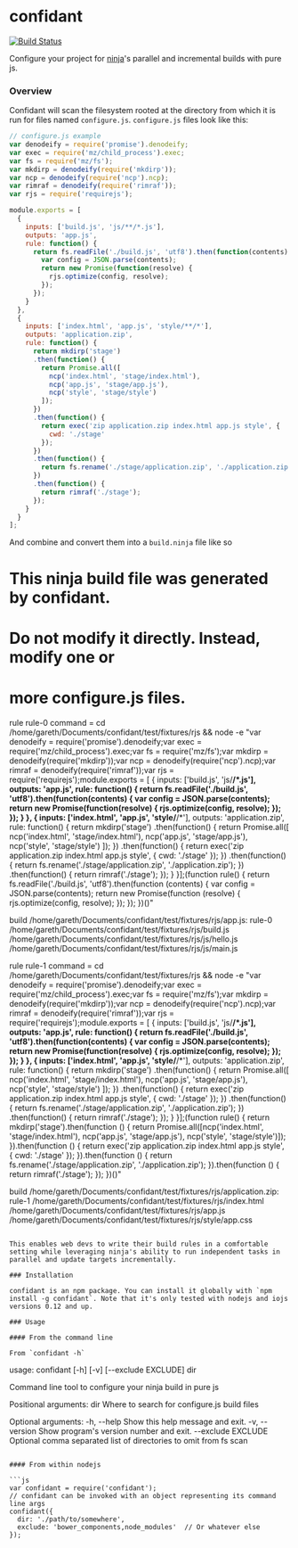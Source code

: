 # confidant

[![Build Status](https://travis-ci.org/gaye/confidant.png?branch=master)](https://travis-ci.org/gaye/confidant)

Configure your project for [ninja](https://martine.github.io/ninja/)'s parallel and incremental builds with pure js.

### Overview

Confidant will scan the filesystem rooted at the directory from which it
is run for files named `configure.js`. `configure.js` files look like this:

```js
// configure.js example
var denodeify = require('promise').denodeify;
var exec = require('mz/child_process').exec;
var fs = require('mz/fs');
var mkdirp = denodeify(require('mkdirp'));
var ncp = denodeify(require('ncp').ncp);
var rimraf = denodeify(require('rimraf'));
var rjs = require('requirejs');

module.exports = [
  {
    inputs: ['build.js', 'js/**/*.js'],
    outputs: 'app.js',
    rule: function() {
      return fs.readFile('./build.js', 'utf8').then(function(contents) {
        var config = JSON.parse(contents);
        return new Promise(function(resolve) {
          rjs.optimize(config, resolve);
        });
      });
    }
  },
  {
    inputs: ['index.html', 'app.js', 'style/**/*'],
    outputs: 'application.zip',
    rule: function() {
      return mkdirp('stage')
      .then(function() {
        return Promise.all([
          ncp('index.html', 'stage/index.html'),
          ncp('app.js', 'stage/app.js'),
          ncp('style', 'stage/style')
        ]);
      })
      .then(function() {
        return exec('zip application.zip index.html app.js style', {
          cwd: './stage'
        });
      })
      .then(function() {
        return fs.rename('./stage/application.zip', './application.zip');
      })
      .then(function() {
        return rimraf('./stage');
      });
    }
  }
];
```

And combine and convert them into a `build.ninja` file like so

# This ninja build file was generated by confidant.
# Do not modify it directly. Instead, modify one or
# more configure.js files.

rule rule-0
  command = cd /home/gareth/Documents/confidant/test/fixtures/rjs && node -e "var denodeify = require('promise').denodeify;var exec = require('mz/child_process').exec;var fs = require('mz/fs');var mkdirp = denodeify(require('mkdirp'));var ncp = denodeify(require('ncp').ncp);var rimraf = denodeify(require('rimraf'));var rjs = require('requirejs');module.exports = [  {    inputs: ['build.js', 'js/**/*.js'],    outputs: 'app.js',    rule: function() {      return fs.readFile('./build.js', 'utf8').then(function(contents) {        var config = JSON.parse(contents);        return new Promise(function(resolve) {          rjs.optimize(config, resolve);        });      });    }  },  {    inputs: ['index.html', 'app.js', 'style/**/*'],    outputs: 'application.zip',    rule: function() {      return mkdirp('stage')      .then(function() {        return Promise.all([          ncp('index.html', 'stage/index.html'),          ncp('app.js', 'stage/app.js'),          ncp('style', 'stage/style')        ]);      })      .then(function() {        return exec('zip application.zip index.html app.js style', {          cwd: './stage'        });      })      .then(function() {        return fs.rename('./stage/application.zip', './application.zip');      })      .then(function() {        return rimraf('./stage');      });    }  }];(function rule() {    return fs.readFile('./build.js', 'utf8').then(function (contents) {      var config = JSON.parse(contents);      return new Promise(function (resolve) {        rjs.optimize(config, resolve);      });    });  })()"

build /home/gareth/Documents/confidant/test/fixtures/rjs/app.js: rule-0 /home/gareth/Documents/confidant/test/fixtures/rjs/build.js /home/gareth/Documents/confidant/test/fixtures/rjs/js/hello.js /home/gareth/Documents/confidant/test/fixtures/rjs/js/main.js

rule rule-1
  command = cd /home/gareth/Documents/confidant/test/fixtures/rjs && node -e "var denodeify = require('promise').denodeify;var exec = require('mz/child_process').exec;var fs = require('mz/fs');var mkdirp = denodeify(require('mkdirp'));var ncp = denodeify(require('ncp').ncp);var rimraf = denodeify(require('rimraf'));var rjs = require('requirejs');module.exports = [  {    inputs: ['build.js', 'js/**/*.js'],    outputs: 'app.js',    rule: function() {      return fs.readFile('./build.js', 'utf8').then(function(contents) {        var config = JSON.parse(contents);        return new Promise(function(resolve) {          rjs.optimize(config, resolve);        });      });    }  },  {    inputs: ['index.html', 'app.js', 'style/**/*'],    outputs: 'application.zip',    rule: function() {      return mkdirp('stage')      .then(function() {        return Promise.all([          ncp('index.html', 'stage/index.html'),          ncp('app.js', 'stage/app.js'),          ncp('style', 'stage/style')        ]);      })      .then(function() {        return exec('zip application.zip index.html app.js style', {          cwd: './stage'        });      })      .then(function() {        return fs.rename('./stage/application.zip', './application.zip');      })      .then(function() {        return rimraf('./stage');      });    }  }];(function rule() {    return mkdirp('stage').then(function () {      return Promise.all([ncp('index.html', 'stage/index.html'), ncp('app.js', 'stage/app.js'), ncp('style', 'stage/style')]);    }).then(function () {      return exec('zip application.zip index.html app.js style', {        cwd: './stage'      });    }).then(function () {      return fs.rename('./stage/application.zip', './application.zip');    }).then(function () {      return rimraf('./stage');    });  })()"

build /home/gareth/Documents/confidant/test/fixtures/rjs/application.zip: rule-1 /home/gareth/Documents/confidant/test/fixtures/rjs/index.html /home/gareth/Documents/confidant/test/fixtures/rjs/app.js /home/gareth/Documents/confidant/test/fixtures/rjs/style/app.css
```

This enables web devs to write their build rules in a comfortable
setting while leveraging ninja's ability to run independent tasks in
parallel and update targets incrementally.

### Installation

confidant is an npm package. You can install it globally with `npm
install -g confidant`. Note that it's only tested with nodejs and iojs
versions 0.12 and up.

### Usage

#### From the command line

From `confidant -h`

```
usage: confidant [-h] [-v] [--exclude EXCLUDE] dir

Command line tool to configure your ninja build in pure js

Positional arguments:
  dir                Where to search for configure.js build files

Optional arguments:
  -h, --help         Show this help message and exit.
  -v, --version      Show program's version number and exit.
  --exclude EXCLUDE  Optional comma separated list of directories to
                     omit from fs scan
```

#### From within nodejs

```js
var confidant = require('confidant');
// confidant can be invoked with an object representing its command line args
confidant({
  dir: './path/to/somewhere',
  exclude: 'bower_components,node_modules'  // Or whatever else
});
```
